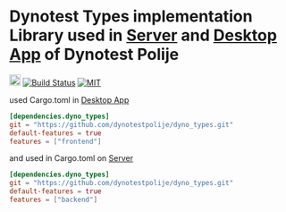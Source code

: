# Dynotest Types implementation Library used in [Server](https://github.com/dynotestpolije/dyno_server) and [Desktop App](https://github.com/dynotestpolije/dyno_app) of Dynotest Polije 

[<img alt="github" src="https://img.shields.io/badge/github-dynotestpolije/dyno_types-8da0cb?logo=github" height="20">](https://github.com/dynotestpolije/dyno_types)
[![Build Status](https://github.com/dynotestpolije/dyno_types/workflows/CI/badge.svg)](https://github.com/dynotestpolije/dyno_types/actions?workflow=CI)
[![MIT](https://img.shields.io/badge/license-MIT-blue.svg)](https://github.com/dynotestpolije/dyno_types/blob/master/LICENSE)

used Cargo.toml in [Desktop App](https://github.com/dynotestpolije/dyno_app)
```toml
[dependencies.dyno_types]
git = "https://github.com/dynotestpolije/dyno_types.git"
default-features = true
features = ["frontend"]
```
and used in Cargo.toml on [Server](https://github.com/dynotestpolije/dyno_server)
```toml
[dependencies.dyno_types]
git = "https://github.com/dynotestpolije/dyno_types.git"
default-features = true
features = ["backend"]
```


